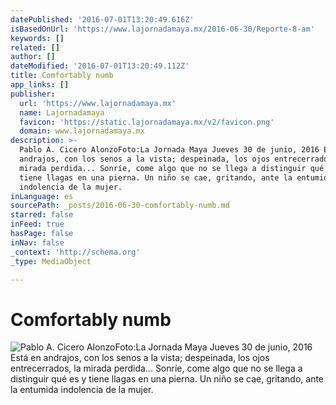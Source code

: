 ```yaml
---
datePublished: '2016-07-01T13:20:49.616Z'
isBasedOnUrl: 'https://www.lajornadamaya.mx/2016-06-30/Reporte-8-am'
keywords: []
related: []
author: []
dateModified: '2016-07-01T13:20:49.112Z'
title: Comfortably numb
app_links: []
publisher:
  url: 'https://www.lajornadamaya.mx'
  name: Lajornadamaya
  favicon: 'https://static.lajornadamaya.mx/v2/favicon.png'
  domain: www.lajornadamaya.mx
description: >-
  Pablo A. Cicero AlonzoFoto:La Jornada Maya Jueves 30 de junio, 2016 Está en
  andrajos, con los senos a la vista; despeinada, los ojos entrecerrados, la
  mirada perdida... Sonríe, come algo que no se llega a distinguir qué es y
  tiene llagas en una pierna. Un niño se cae, gritando, ante la entumida
  indolencia de la mujer.
inLanguage: es
sourcePath: _posts/2016-06-30-comfortably-numb.md
starred: false
inFeed: true
hasPage: false
inNav: false
_context: 'http://schema.org'
_type: MediaObject

---
```

# Comfortably numb
![Pablo A. Cicero AlonzoFoto:La Jornada Maya Jueves 30 de junio, 2016 Está en andrajos, con los senos a la vista; despeinada, los ojos entrecerrados, la mirada perdida... Sonríe, come algo que no se llega a distinguir qué es y tiene llagas en una pierna. Un niño se cae, gritando, ante la entumida indolencia de la mujer.](https://the-grid-user-content.s3-us-west-2.amazonaws.com/eb4adacf-43c4-43ec-9213-b4ef2788ae5d.jpg)